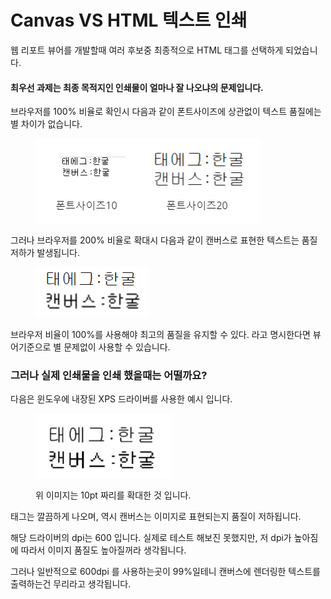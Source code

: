 # Canvas VS HTML 텍스트 인쇄

웹 리포트 뷰어를 개발할때 여러 후보중 최종적으로 HTML 태그를 선택하게 되었습니다.&#x20;



#### 최우선 과제는 최종 목적지인 인쇄물이 얼마나 잘 나오냐의 문제입니다.&#x20;



브라우저를 100% 비율로 확인시 다음과 같이 폰트사이즈에 상관없이 텍스트 품질에는 별 차이가 없습니다.&#x20;

<figure><img src="../../.gitbook/assets/image.png" alt=""><figcaption></figcaption></figure>

그러나 브라우저를 200% 비율로 확대시 다음과 같이 캔버스로 표현한 텍스트는 품질 저하가 발생됩니다.

<figure><img src="../../.gitbook/assets/image (1).png" alt=""><figcaption></figcaption></figure>

브라우저 비율이 100%를 사용해야 최고의 품질을 유지할 수 있다. 라고 명시한다면 뷰어기준으로 별 문제없이 사용할 수 있습니다.&#x20;

### 그러나 실제 인쇄물을 인쇄 했을때는 어떨까요?

다음은 윈도우에 내장된 XPS 드라이버를 사용한 예시 입니다.&#x20;

<figure><img src="../../.gitbook/assets/image (2).png" alt=""><figcaption><p>위  이미지는  10pt 짜리를 확대한 것 입니다. </p></figcaption></figure>

태그는 깔끔하게 나오며, 역시 캔버스는 이미지로 표현되는지 품질이 저하됩니다.&#x20;

해당 드라이버의 dpi는 600 입니다.  실제로 테스트 해보진 못했지만, 저 dpi가 높아짐에 따라서 이미지 품질도 높아질꺼라 생각됩니다.&#x20;



그러나 일반적으로 600dpi 를 사용하는곳이 99%일테니 캔버스에 렌더링한 텍스트를 출력하는건 무리라고 생각됩니다.&#x20;
